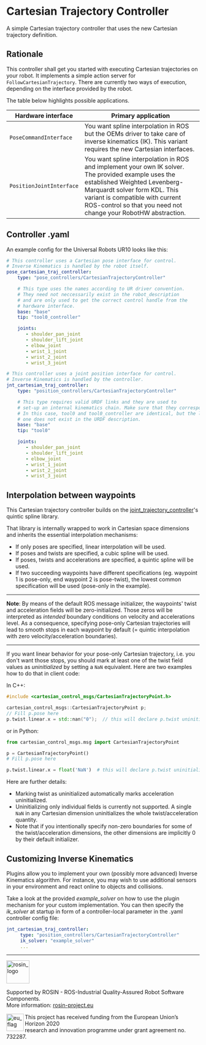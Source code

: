 # Cartesian Trajectory Controller
A simple Cartesian trajectory controller that uses the new Cartesian trajectory definition.

## Rationale
This controller shall get you started with executing Cartesian trajectories on your robot.
It implements a simple action server for `FollowCartesianTrajectory`. There are currently two ways of execution, depending on the interface provided by the robot.

The table below highlights possible applications.

| Hardware interface | Primary application |
| -------- | -------- |
| ``PoseCommandInterface``    | You want spline interpolation in ROS but the OEMs driver to take care of inverse kinematics (IK). This variant requires the new Cartesian interfaces.
| ``PositionJointInterface``     | You want spline interpolation in ROS and implement your own IK solver. The provided example uses the established Weighted Levenberg-Marquardt solver form KDL. This variant is compatible with current ROS-control so that you need not change your RobotHW abstraction.


## Controller .yaml
An example config for the Universal Robots UR10 looks like this:
```yaml
# This controller uses a Cartesian pose interface for control.
# Inverse Kinematics is handled by the robot itself.
pose_cartesian_traj_controller:
    type: "pose_controllers/CartesianTrajectoryController"

    # This type uses the names according to UR driver convention.
    # They need not neccessarily exist in the robot_description
    # and are only used to get the correct control handle from the
    # hardware interface.
    base: "base"
    tip: "tool0_controller"

    joints:
       - shoulder_pan_joint
       - shoulder_lift_joint
       - elbow_joint
       - wrist_1_joint
       - wrist_2_joint
       - wrist_3_joint

# This controller uses a joint position interface for control.
# Inverse Kinematics is handled by the controller.
jnt_cartesian_traj_controller:
    type: "position_controllers/CartesianTrajectoryController"

    # This type requires valid URDF links and they are used to
    # set-up an internal kinematics chain. Make sure that they correspond to the drivers' frames.
    # In this case, tool0 and tool0_controller are identical, but the latter
    # one does not exist in the URDF description.
    base: "base"
    tip: "tool0"

    joints:
       - shoulder_pan_joint
       - shoulder_lift_joint
       - elbow_joint
       - wrist_1_joint
       - wrist_2_joint
       - wrist_3_joint

```
## Interpolation between waypoints
This Cartesian trajectory controller builds on the [joint_trajectory_controller](http://wiki.ros.org/joint_trajectory_controller)'s quintic spline library.

That library is internally wrapped to work in Cartesian space dimensions and inherits the essential interpolation mechanisms:

- If only poses are specified, linear interpolation will be used.
- If poses and twists are specified, a cubic spline will be used.
- If poses, twists and accelerations are specified, a quintic spline will be used.
- If two succeeding waypoints have different specifications
  (eg. waypoint 1 is pose-only, end waypoint 2 is pose-twist), the lowest common specification will be used
  (pose-only in the example).

---
**Note**:
By means of the default ROS message initializer, the waypoints' twist and acceleration fields will be zero-initialized.
Those zeros will be interpreted as _intended_ boundary conditions on velocity and accelerations level.
As a consequence, specifying pose-only Cartesian trajectories will lead to smooth stops in each waypoint by default (= quintic interpolation with zero velocity/acceleration boundaries).

---

If you want linear behavior for your pose-only Cartesian trajectory, i.e. you don't want those stops, you should mark at least one of the twist field values as _uninitialized_ by setting a `NaN` equivalent.
Here are two examples how to do that in client code:

In C++:
```c++
#include <cartesian_control_msgs/CartesianTrajectoryPoint.h>

cartesian_control_msgs::CartesianTrajectoryPoint p;
// Fill p.pose here
p.twist.linear.x = std::nan("0");  // this will declare p.twist uninitialized.
```

or in Python:
```python
from cartesian_control_msgs.msg import CartesianTrajectoryPoint

p = CartesianTrajectoryPoint()
# Fill p.pose here

p.twist.linear.x = float('NaN')  # this will declare p.twist uninitialized.
```

Here are further details:
- Marking twist as uninitialized automatically marks acceleration uninitialized.
- Uninitializing only individual fields is currently not supported. A single `NaN` in any Cartesian dimension uninitializes the whole twist/acceleration quantity.
- Note that if you intentionally specify non-zero boundaries for some of the twist/acceleration dimensions, the other dimensions are implicitly 0 by their default initializer.

## Customizing Inverse Kinematics

Plugins allow you to implement your own (possibly more advanced) Inverse Kinematics algorithm. For instance, you may wish
to use additional sensors in your environment and react online to objects and collisions.

Take a look at the provided *example_solver* on how to use the plugin mechanism for your custom implementation.
You can then specify the *ik_solver* at startup in form of a controller-local parameter in the .yaml controller config file:

```yaml
jnt_cartesian_traj_controller:
     type: "position_controllers/CartesianTrajectoryController"
     ik_solver: "example_solver"
     ...

```

***
<!-- 
    ROSIN acknowledgement from the ROSIN press kit
    @ https://github.com/rosin-project/press_kit
-->

<a href="http://rosin-project.eu">
  <img src="http://rosin-project.eu/wp-content/uploads/rosin_ack_logo_wide.png" 
       alt="rosin_logo" height="60" >
</a>

Supported by ROSIN - ROS-Industrial Quality-Assured Robot Software Components.  
More information: <a href="http://rosin-project.eu">rosin-project.eu</a>

<img src="http://rosin-project.eu/wp-content/uploads/rosin_eu_flag.jpg" 
     alt="eu_flag" height="45" align="left" >  

This project has received funding from the European Union’s Horizon 2020  
research and innovation programme under grant agreement no. 732287. 
